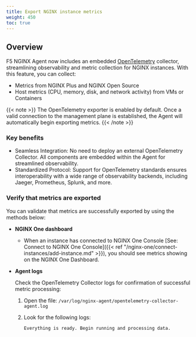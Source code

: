 ```yaml
---
title: Export NGINX instance metrics
weight: 450
toc: true
---
```


## Overview

F5 NGINX Agent now includes an embedded [OpenTelemetry](https://opentelemetry.io/) collector, streamlining observability and metric collection for NGINX instances. With this feature, you can collect:

* Metrics from NGINX Plus and NGINX Open Source
* Host metrics (CPU, memory, disk, and network activity) from VMs or Containers

{{< note >}}
The OpenTelemetry exporter is enabled by default. Once a valid connection to the management plane is established, the Agent will automatically begin exporting metrics.
{{< /note >}}

### Key benefits

* Seamless Integration: No need to deploy an external OpenTelemetry Collector. All components are embedded within the Agent for streamlined observability.
* Standardized Protocol: Support for OpenTelemetry standards ensures interoperability with a wide range of observability backends, including Jaeger, Prometheus, Splunk, and more.

### Verify that metrics are exported

You can validate that metrics are successfully exported by using the methods below:

- **NGINX One dashboard**

   - When an instance has connected to NGINX One Console [See: Connect to NGINX One Console]({{< ref "/nginx-one/connect-instances/add-instance.md" >}}), you should see metrics showing on the NGINX One Dashboard.

- **Agent logs**

   Check the OpenTelemetry Collector logs for confirmation of successful metric processing:

   1. Open the file: `/var/log/nginx-agent/opentelemetry-collector-agent.log`
   2. Look for the following logs:

      ```text
      Everything is ready. Begin running and processing data.
      ```
